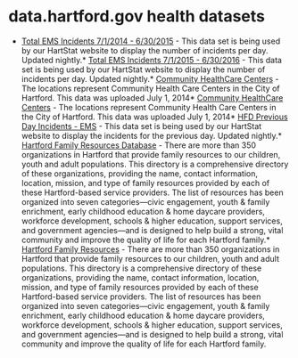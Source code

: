 # data.hartford.gov health datasets
* [Total EMS Incidents 7/1/2014 - 6/30/2015](https://data.hartford.gov/d/2f7t-awcn) - This data set is being used by our HartStat website to display the number of incidents per day. Updated nightly.* [Total EMS Incidents 7/1/2015 - 6/30/2016](https://data.hartford.gov/d/hg5j-9jzz) - This data set is being used by our HartStat website to display the number of incidents per day. Updated nightly.* [Community HealthCare Centers](https://data.hartford.gov/d/n9tp-i3k3) - The locations represent Community Health Care Centers in the City of Hartford. This data was uploaded July 1, 2014* [Community HealthCare Centers](https://data.hartford.gov/d/n9tp-i3k3) - The locations represent Community Health Care Centers in the City of Hartford. This data was uploaded July 1, 2014* [HFD Previous Day Incidents - EMS](https://data.hartford.gov/d/k3ze-ky3r) - This data set is being used by our HartStat website to display the incidents for the previous day. Updated nightly.* [Hartford Family Resources Database](https://data.hartford.gov/d/36k3-jra9) - There are more than 350 organizations in Hartford that provide family resources to our children, youth and adult populations. This directory is a comprehensive directory of these organizations, providing the name, contact information, location, mission, and type of family resources provided by each of these Hartford-based service providers. The list of resources has been organized into seven categories—civic engagement, youth & family enrichment, early childhood education & home daycare providers, workforce development, schools & higher education, support services, and government agencies—and is designed to help build a strong, vital community and improve the quality of life for each Hartford family.* [Hartford Family Resources](https://data.hartford.gov/d/a42i-eeeu) - There are more than 350 organizations in Hartford that provide family resources to our children, youth and adult populations. This directory is a comprehensive directory of these organizations, providing the name, contact information, location, mission, and type of family resources provided by each of these Hartford-based service providers. The list of resources has been organized into seven categories—civic engagement, youth & family enrichment, early childhood education & home daycare providers, workforce development, schools & higher education, support services, and government agencies—and is designed to help build a strong, vital community and improve the quality of life for each Hartford family.